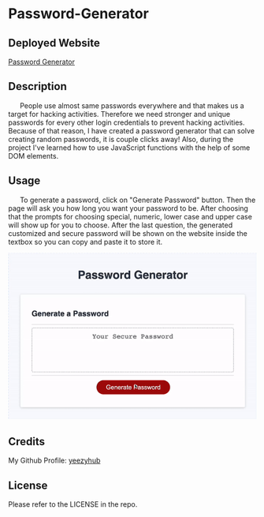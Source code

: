 # Password-Generator

## Deployed Website

[Password Generator](https://yeezyhub.github.io/Password-Generator/)

## Description

&nbsp;&nbsp;&nbsp;&nbsp;&nbsp;&nbsp;People use almost same passwords everywhere and that makes us a target for hacking activities. Therefore we need stronger and unique passwords for every other login credentials to prevent hacking activities. Because of that reason, I have created a password generator that can solve creating random passwords, it is couple clicks away! Also, during the project I've learned how to use JavaScript functions with the help of some DOM elements.

## Usage
&nbsp;&nbsp;&nbsp;&nbsp;&nbsp;&nbsp;To generate a password, click on "Generate Password" button. Then the page will ask you how long you want your password to be. After choosing that the prompts for choosing special, numeric, lower case and upper case will show up for you to choose. After the last question, the generated customized and secure password will be shown on the website inside the textbox so you can copy and paste it to store it.

<img src="./assets/images/password-generator.gif">

## Credits

My Github Profile: [yeezyhub](https://github.com/yeezyhub)

## License

Please refer to the LICENSE in the repo.
